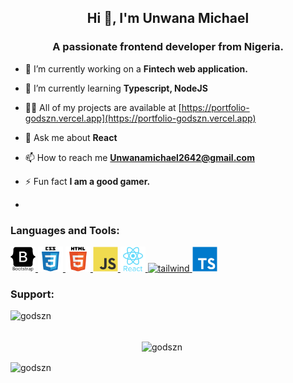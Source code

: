 <h2 align="center">Hi 👋, I'm Unwana Michael</h2>
<h3 align="center">A passionate frontend developer from Nigeria.</h3>

- 🔭 I’m currently working on a **Fintech web application.**

- 🌱 I’m currently learning **Typescript, NodeJS**

- 👨‍💻 All of my projects are available at [https://portfolio-godszn.vercel.app](https://portfolio-godszn.vercel.app)

- 💬 Ask me about **React**

- 📫 How to reach me **Unwanamichael2642@gmail.com**

- ⚡ Fun fact **I am a good gamer.**
- 
<p align="left">
</p>

<h3 align="left">Languages and Tools:</h3>
<p align="left"> <a href="https://getbootstrap.com" target="_blank" rel="noreferrer"> <img src="https://raw.githubusercontent.com/devicons/devicon/master/icons/bootstrap/bootstrap-plain-wordmark.svg" alt="bootstrap" width="40" height="40"/> </a> <a href="https://www.w3schools.com/css/" target="_blank" rel="noreferrer"> <img src="https://raw.githubusercontent.com/devicons/devicon/master/icons/css3/css3-original-wordmark.svg" alt="css3" width="40" height="40"/> </a> <a href="https://www.w3.org/html/" target="_blank" rel="noreferrer"> <img src="https://raw.githubusercontent.com/devicons/devicon/master/icons/html5/html5-original-wordmark.svg" alt="html5" width="40" height="40"/> </a> <a href="https://developer.mozilla.org/en-US/docs/Web/JavaScript" target="_blank" rel="noreferrer"> <img src="https://raw.githubusercontent.com/devicons/devicon/master/icons/javascript/javascript-original.svg" alt="javascript" width="40" height="40"/> </a> <a href="https://reactjs.org/" target="_blank" rel="noreferrer"> <img src="https://raw.githubusercontent.com/devicons/devicon/master/icons/react/react-original-wordmark.svg" alt="react" width="40" height="40"/> </a> <a href="https://tailwindcss.com/" target="_blank" rel="noreferrer"> <img src="https://www.vectorlogo.zone/logos/tailwindcss/tailwindcss-icon.svg" alt="tailwind" width="40" height="40"/> </a> <a href="https://www.typescriptlang.org/" target="_blank" rel="noreferrer"> <img src="https://raw.githubusercontent.com/devicons/devicon/master/icons/typescript/typescript-original.svg" alt="typescript" width="40" height="40"/> </a> </p>

<h3 align="left">Support:</h3>
<p><a href="https://www.buymeacoffee.com/godszn"> <img align="left" src="https://cdn.buymeacoffee.com/buttons/v2/default-yellow.png" height="50" width="210" alt="godszn" /></a></p><br><br>

<p><img align="center" src="https://github-readme-stats.vercel.app/api/top-langs?username=godszn&show_icons=true&locale=en&layout=compact" alt="godszn" /></p>

<p><img align="center" src="https://github-readme-streak-stats.herokuapp.com/?user=godszn&" alt="godszn" /></p>
